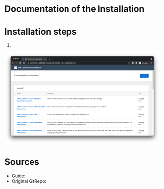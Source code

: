 # Documentation of the Installation 



# Installation steps

1. 

![](images/2021-04-14_sap-commerce-mock_startup.jpg)

# Sources

- Guide: 
- Original GitRepo: 